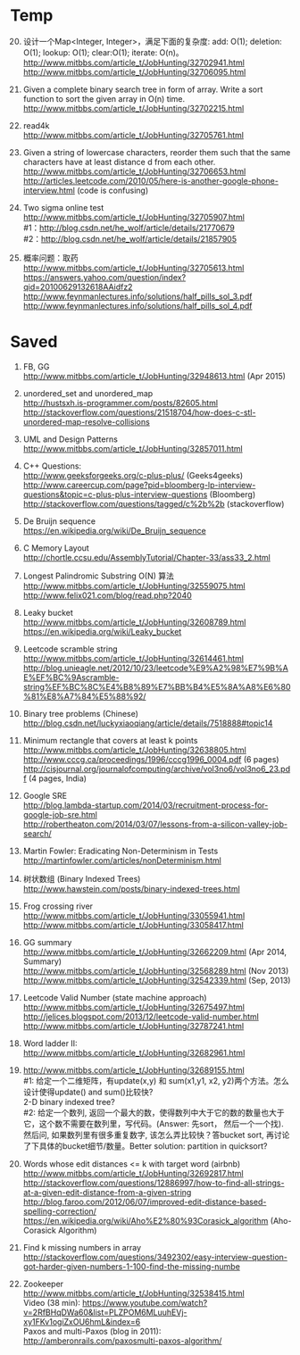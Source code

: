 # Temp
20. 设计一个Map<Integer, Integer>，满足下面的复杂度: add: O(1);  deletion: O(1);  lookup: O(1);  clear:O(1);  iterate: O(n)。
<br>http://www.mitbbs.com/article_t/JobHunting/32702941.html
<br>http://www.mitbbs.com/article_t/JobHunting/32706095.html

21. Given a complete binary search tree in form of array. Write a sort function to sort the given array in O(n) time.
<br>http://www.mitbbs.com/article_t/JobHunting/32702215.html

22. read4k
<br>http://www.mitbbs.com/article_t/JobHunting/32705761.html

23. Given a string of lowercase characters, reorder them such that the same characters have at least distance d from each other. 
<br>http://www.mitbbs.com/article_t/JobHunting/32706653.html 
<br>http://articles.leetcode.com/2010/05/here-is-another-google-phone-interview.html (code is confusing)

24. Two sigma online test
<br>http://www.mitbbs.com/article_t/JobHunting/32705907.html 
<br>#1：http://blog.csdn.net/he_wolf/article/details/21770679
<br>#2：http://blog.csdn.net/he_wolf/article/details/21857905

25. 概率问题：取药
<br>http://www.mitbbs.com/article_t/JobHunting/32705613.html
<br>https://answers.yahoo.com/question/index?qid=20100629132618AAidfz2
<br>http://www.feynmanlectures.info/solutions/half_pills_sol_3.pdf 
<br>http://www.feynmanlectures.info/solutions/half_pills_sol_4.pdf 

# Saved

1. FB, GG
<br>http://www.mitbbs.com/article_t/JobHunting/32948613.html (Apr 2015)

2. unordered_set and unordered_map
<br>http://hustsxh.is-programmer.com/posts/82605.html
<br>http://stackoverflow.com/questions/21518704/how-does-c-stl-unordered-map-resolve-collisions

3. UML and Design Patterns
<br>http://www.mitbbs.com/article_t/JobHunting/32857011.html

4. C++ Questions:
<br>http://www.geeksforgeeks.org/c-plus-plus/ (Geeks4geeks)
<br>http://www.careercup.com/page?pid=bloomberg-lp-interview-questions&topic=c-plus-plus-interview-questions (Bloomberg)
<br>http://stackoverflow.com/questions/tagged/c%2b%2b (stackoverflow)

4. De Bruijn sequence
<br>https://en.wikipedia.org/wiki/De_Bruijn_sequence

16. C Memory Layout
<br>http://chortle.ccsu.edu/AssemblyTutorial/Chapter-33/ass33_2.html

11. Longest Palindromic Substring O(N) 算法
<br>http://www.mitbbs.com/article_t/JobHunting/32559075.html
<br>http://www.felix021.com/blog/read.php?2040

12. Leaky bucket
<br>http://www.mitbbs.com/article_t/JobHunting/32608789.html
<br>https://en.wikipedia.org/wiki/Leaky_bucket

14. Leetcode scramble string
<br>http://www.mitbbs.com/article_t/JobHunting/32614461.html
<br>http://blog.unieagle.net/2012/10/23/leetcode%E9%A2%98%E7%9B%AE%EF%BC%9Ascramble-string%EF%BC%8C%E4%B8%89%E7%BB%B4%E5%8A%A8%E6%80%81%E8%A7%84%E5%88%92/

19. Binary tree problems (Chinese)
<br>http://blog.csdn.net/luckyxiaoqiang/article/details/7518888#topic14

21. Minimum rectangle that covers at least k points
<br>http://www.mitbbs.com/article_t/JobHunting/32638805.html
<br>http://www.cccg.ca/proceedings/1996/cccg1996_0004.pdf (6 pages)
<br>http://cisjournal.org/journalofcomputing/archive/vol3no6/vol3no6_23.pdf (4 pages, India)

23. Google SRE
<br>http://blog.lambda-startup.com/2014/03/recruitment-process-for-google-job-sre.html
<br>http://robertheaton.com/2014/03/07/lessons-from-a-silicon-valley-job-search/

24. Martin Fowler: Eradicating Non-Determinism in Tests
<br>http://martinfowler.com/articles/nonDeterminism.html

25. 树状数组 (Binary Indexed Trees)
<br>http://www.hawstein.com/posts/binary-indexed-trees.html

11. Frog crossing river
<br>http://www.mitbbs.com/article_t/JobHunting/33055941.html
<br>http://www.mitbbs.com/article_t/JobHunting/33058417.html 

13. GG summary
<br>http://www.mitbbs.com/article_t/JobHunting/32662209.html (Apr 2014, Summary)
<br>http://www.mitbbs.com/article_t/JobHunting/32568289.html (Nov 2013)
<br>http://www.mitbbs.com/article_t/JobHunting/32542339.html (Sep, 2013)

14. Leetcode Valid Number (state machine approach)
<br>http://www.mitbbs.com/article_t/JobHunting/32675497.html
<br>http://jelices.blogspot.com/2013/12/leetcode-valid-number.html
<br>http://www.mitbbs.com/article_t/JobHunting/32787241.html 

16. Word ladder II:
<br>http://www.mitbbs.com/article_t/JobHunting/32682961.html

17. http://www.mitbbs.com/article_t/JobHunting/32689155.html 
<br>#1: 给定一个二维矩阵，有update(x,y) 和 sum(x1,y1, x2, y2)两个方法。怎么设计使得update() and sum()比较快?
<br>2-D binary indexed tree?
<br>#2: 给定一个数列, 返回一个最大的数，使得数列中大于它的数的数量也大于它，这个数不需要在数列里，写代码。(Answer: 先sort， 然后一个一个找).  然后问, 如果数列里有很多重复数字, 该怎么弄比较快？答bucket sort, 再讨论了下具体的bucket细节/数量。Better solution: partition in quicksort?

19. Words whose edit distances <= k with target word (airbnb)
<br>http://www.mitbbs.com/article_t/JobHunting/32692817.html
<br>http://stackoverflow.com/questions/12886997/how-to-find-all-strings-at-a-given-edit-distance-from-a-given-string
<br>http://blog.faroo.com/2012/06/07/improved-edit-distance-based-spelling-correction/
<br>https://en.wikipedia.org/wiki/Aho%E2%80%93Corasick_algorithm (Aho-Corasick Algorithm)

20. Find k missing numbers in array
<br>http://stackoverflow.com/questions/3492302/easy-interview-question-got-harder-given-numbers-1-100-find-the-missing-numbe

21.  Zookeeper
<br>http://www.mitbbs.com/article_t/JobHunting/32538415.html 
<br>Video (38 min): https://www.youtube.com/watch?v=2RfBHqDWa60&list=PLZPOM6MLuuhEVj-xy1FKv1ogiZxOU6hmL&index=6
<br>Paxos and multi-Paxos (blog in 2011): http://amberonrails.com/paxosmulti-paxos-algorithm/




